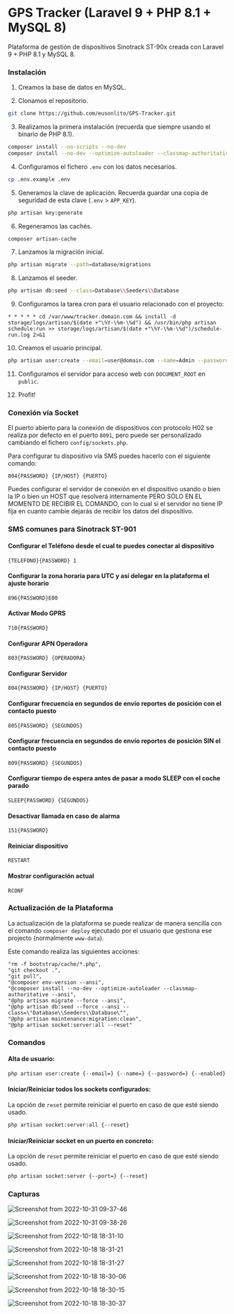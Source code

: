 # GPS Tracker (Laravel 9 + PHP 8.1 + MySQL 8)

Plataforma de gestión de dispositivos Sinotrack ST-90x creada con Laravel 9 + PHP 8.1 y MySQL 8.

### Instalación

1. Creamos la base de datos en MySQL.

2. Clonamos el repositorio.

```bash
git clone https://github.com/eusonlito/GPS-Tracker.git
```

3. Realizamos la primera instalación (recuerda que siempre usando el binario de PHP 8.1).

```bash
composer install --no-scripts --no-dev
composer install --no-dev --optimize-autoloader --classmap-authoritative
```

4. Configuramos el fichero `.env` con los datos necesarios.

```bash
cp .env.example .env
```

5. Generamos la clave de aplicación. Recuerda guardar una copia de seguridad de esta clave (`.env` > `APP_KEY`).

```bash
php artisan key:generate
```

6. Regeneramos las cachés.

```bash
composer artisan-cache
```

7. Lanzamos la migración inicial.

```bash
php artisan migrate --path=database/migrations
```

8. Lanzamos el seeder.

```bash
php artisan db:seed --class=Database\\Seeders\\Database
```

9. Configuramos la tarea cron para el usuario relacionado con el proyecto:

```
* * * * * cd /var/www/tracker.domain.com && install -d storage/logs/artisan/$(date +"\%Y-\%m-\%d") && /usr/bin/php artisan schedule:run >> storage/logs/artisan/$(date +"\%Y-\%m-\%d")/schedule-run.log 2>&1
```

10. Creamos el usuario principal.

```bash
php artisan user:create --email=user@domain.com --name=Admin --password=StrongPassword2 --enabled --admin
```

11. Configuramos el servidor para acceso web con `DOCUMENT_ROOT` en `public`.

12. Profit!

### Conexión vía Socket

El puerto abierto para la conexión de dispositivos con protocolo H02 se realiza por defecto en el puerto `8091`, pero puede ser personalizado cambiando el fichero `config/sockets.php`.

Para configurar tu dispositivo vía SMS puedes hacerlo con el siguiente comando:

```
804{PASSWORD} {IP/HOST} {PUERTO}
```

Puedes configurar el servidor de conexión en el dispositivo usando o bien la IP o bien un HOST que resolverá internamente PERO SÓLO EN EL MOMENTO DE RECIBIR EL COMANDO, con lo cual si el servidor no tiene IP fija en cuanto cambie dejarás de recibir los datos del dispositivo.

### SMS comunes para Sinotrack ST-901

#### Configurar el Teléfono desde el cual te puedes conectar al dispositivo

```
{TELEFONO}{PASSWORD} 1
```

#### Configurar la zona horaria para UTC y así delegar en la plataforma el ajuste horario

```
896{PASSWORD}E00
```

#### Activar Modo GPRS

```
710{PASSWORD}
```

#### Configurar APN Operadora

```
803{PASSWORD} {OPERADORA}
```

#### Configurar Servidor

```
804{PASSWORD} {IP/HOST} {PUERTO}
```

#### Configurar frecuencia en segundos de envío reportes de posición con el contacto puesto

```
805{PASSWORD} {SEGUNDOS}
```

#### Configurar frecuencia en segundos de envío reportes de posición SIN el contacto puesto

```
809{PASSWORD} {SEGUNDOS}
```

#### Configurar tiempo de espera antes de pasar a modo SLEEP con el coche parado

```
SLEEP{PASSWORD} {SEGUNDOS}
```

#### Desactivar llamada en caso de alarma

```
151{PASSWORD}
```

#### Reiniciar dispositivo

```
RESTART
```

#### Mostrar configuración actual

```
RCONF
```

### Actualización de la Plataforma

La actualización de la plataforma se puede realizar de manera sencilla con el comando `composer deploy` ejecutado por el usuario que gestiona ese projecto (normalmente `www-data`).

Este comando realiza las siguientes acciones:

```
"rm -f bootstrap/cache/*.php",
"git checkout .",
"git pull",
"@composer env-version --ansi",
"@composer install --no-dev --optimize-autoloader --classmap-authoritative --ansi",
"@php artisan migrate --force --ansi",
"@php artisan db:seed --force --ansi --class=\"Database\\Seeders\\Database\"",
"@php artisan maintenance:migration:clean",
"@php artisan socket:server:all --reset"
```

### Comandos

#### Alta de usuario:

```bash
php artisan user:create {--email=} {--name=} {--password=} {--enabled} {--admin}
```

#### Iniciar/Reiniciar todos los sockets configurados:

La opción de `reset` permite reiniciar el puerto en caso de que esté siendo usado.

```bash
php artisan socket:server:all {--reset}
```

#### Iniciar/Reiniciar socket en un puerto en concreto:

La opción de `reset` permite reiniciar el puerto en caso de que esté siendo usado.

```bash
php artisan socket:server {--port=} {--reset}
```

### Capturas

![Screenshot from 2022-10-31 09-37-46](https://user-images.githubusercontent.com/644551/198966515-1afb7ac3-b2a6-428a-b65d-a9eacff35ded.png)

![Screenshot from 2022-10-31 09-38-26](https://user-images.githubusercontent.com/644551/198966533-961ca22c-832a-4bd6-a176-d78b060c9d3e.png)

![Screenshot from 2022-10-18 18-31-10](https://user-images.githubusercontent.com/644551/196489823-7ef35c1d-4c88-49dd-b0b7-e50a24b7beb2.png)

![Screenshot from 2022-10-18 18-31-21](https://user-images.githubusercontent.com/644551/196489866-e1b89302-1558-41ef-89a2-02a3f335ec17.png)

![Screenshot from 2022-10-18 18-31-27](https://user-images.githubusercontent.com/644551/196489891-2f3a81a8-b788-44e1-bb9e-1457bcba92ba.png)

![Screenshot from 2022-10-18 18-30-06](https://user-images.githubusercontent.com/644551/196489713-969ffb72-a864-434e-8533-afc87e700582.png)

![Screenshot from 2022-10-18 18-30-15](https://user-images.githubusercontent.com/644551/196489740-b71e0042-51e9-4038-9a6d-03d5bf8180ac.png)

![Screenshot from 2022-10-18 18-30-37](https://user-images.githubusercontent.com/644551/196489787-6f570213-6e4b-444d-979b-62bdf0625582.png)

